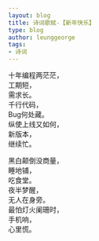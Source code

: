 ```yaml
---
layout: blog
title: 诗词歌赋-【新年快乐】
type: blog
author: leunggeorge
tags:
- 诗词
---
```

十年编程两茫茫，  
工期短，  
需求长。  
千行代码，  
Bug何处藏。  
纵使上线又如何，  
新版本，  
继续忙。  

黑白颠倒没商量，  
睡地铺，  
吃食堂。  
夜半梦醒，  
无人在身旁。  
最怕灯火阑珊时，  
手机响，  
心里慌。  


